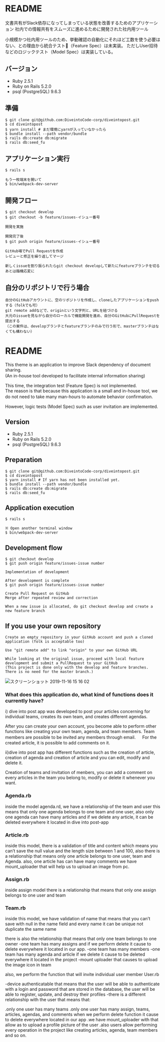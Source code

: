 # README

文書共有がSlack依存になってしまっている状態を改善するためのアプリケーション
社内での情報共有をスムーズに進めるために開発された社内用ツール

小規模かつ社内用ツールのため、挙動確認の自動化にそれほど工数を使う必要はない、との理由から統合テスト（Feature Spec）は未実装。
ただしUser招待などのロジックテスト（Model Spec）は実装している。

## バージョン
* Ruby 2.5.1
* Ruby on Rails 5.2.0
* psql (PostgreSQL) 9.6.3

## 準備

```
$ git clone git@github.com:DiveintoCode-corp/diveintopost.git
$ cd diveintopost
$ yarn install # まだ環境にyarnが入っていなかったら
$ bundle install --path vendor/bundle
$ rails db:create db:migrate
$ rails db:seed_fu
```

## アプリケーション実行

```
$ rails s

もう一枚端末を開いて
$ bin/webpack-dev-server
```

## 開発フロー

```
$ git checkout develop
$ git checkout -b feature/issues-イシュー番号

開発を実施

開発完了後
$ git push origin feature/issues-イシュー番号

GitHub場でPull Requestを作成
レビューと修正を繰り返してマージ

新しくissueを割り振られたらgit checkout developして新たにfeatureブランチを切る
あとは臨機応変に
```

## 自分のリポジトリで行う場合

```
自分のGitHubアカウントに、空のリポジトリを作成し、cloneしたアプリケーションをpushする（folkでも可）
git remote addなどで、originという文字列と、URLを紐づける
大元のissueを見ながら自分のローカルで機能開発を進め、自分のGitHubにPullRequestを提出する
（この案件は、developブランチとfeatureブランチのみで行う形で、masterブランチはなくても構わない）
```

# README

This theme is an application to improve Slack dependency of document sharing.  
(An in-house tool developed to facilitate internal information sharing)
　
 
This time, the integration test (Feature Spec) is not implemented.  
The reason is that because this application is a small and in-house tool, we do not need to take many man-hours to automate behavior confirmation.
　
 
However, logic tests (Model Spec) such as user invitation are implemented.

## Version
* Ruby 2.5.1
* Ruby on Rails 5.2.0
* psql (PostgreSQL) 9.6.3

## Preparation

```
$ git clone git@github.com:DiveintoCode-corp/diveintopost.git
$ cd diveintopost
$ yarn install # If yarn has not been installed yet.
$ bundle install --path vendor/bundle
$ rails db:create db:migrate
$ rails db:seed_fu
```

## Application execution

```
$ rails s

※ Open another terminal window
$ bin/webpack-dev-server
```

## Development flow

```
$ git checkout develop
$ git push origin feature/issues-issue number

Implementation of development

After development is complete
$ git push origin feature/issues-issue number

Create Pull Request on GitHub
Merge after repeated review and correction

When a new issue is allocated, do git checkout develop and create a new feature branch
```

## If you use your own repository

```
Create an empty repository in your GitHub account and push a cloned application (folk is acceptable too)

Use "git remote add" to link "origin" to your own GitHub URL

While looking at the original issue, proceed with local feature development and submit a PullRequest to your GitHub
(This project is done only with the develop and feature branches. There is no need for the master branch.)
```

![スクリーンショット 2019-11-16 15 16 02](https://user-images.githubusercontent.com/35171408/68991813-31201180-08a6-11ea-9fdb-b828232d76e9.png)

### What does this application do, what kind of functions does it currently have?
i) dive into post app was developed to post your articles concerning for individual teams, creates its own team, and creates different agendas.

After you can create your own account, you become able to perform other functions like creating your own team, agenda, and team members. Team members are possible to be invited any members through email.
　
For the created article, it is possible to add comments on it.

ii)dive into post app has different functions such as the creation of article, creation of agenda and creation of article and you can edit, modify and delete it.

Creation of teams and invitation of  menbers, you can add a comment on every articles in the team you belong to, modify or delete it whenever you want. 

### Agenda.rb

inside the model agenda.rd, we have a relationship of the team and user this means that only one agenda belongs to one team and one user, also only one agenda can have many articles and if we delete any article, it can be deleted everywhere it located in dive into post-app

### Article.rb

inside this model, there is a validation of title and content which means you can’t save the null value and the length size between 1 and 100,
also there is a relationship that means only one article belongs to one user, team and Agenda. also, one article has can have many comments
we have mount_uploader that will help us to upload an image from pc.

### Assign.rb

inside assign model there is a relationship that means that only one assign belongs to one user and team

### Team.rb

inside this model, we have validation of name that means that you can’t save with null in the name field and every name it can be unique not duplicate the same name

there is also the relationship that means that only one team belongs to one owner
-one team has many assigns and if we perform delete it cause to delete everywhere it located in our app.
-one team has many members 
-one team has many agenda and article if we delete it cause to be deleted everywhere it located in the project
-mount uploader that causes to upload the image icon in team

also, we perform the function that will invite individual user member
User.rb

-device authenticatable that means that the user will be able to authenticate with a login and password that are stored in the database, the user will be able to register, update, and destroy their profiles
-there is a different relationship with the user that means that:

.only one user has many teams 
.only one user has many assign, teams, articles, agendas, and comments when we perform delete function it cause to delete everywhere located in our app
.we have mount_uploader with that allow as to upload a profile picture of the user
.also users allow performing every operation in the project like creating articles, agenda, team members and so on.
